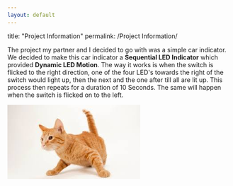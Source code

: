 ```yaml
---
layout: default
---
```

title: "Project Information"
permalink: /Project Information/



The project my partner and I decided to go with was a simple car indicator. We decided to make this car indicator a **Sequential LED Indicator** which provided **Dynamic LED Motion**. 
The way it works is when the switch is flicked to the right direction, one of the four LED's towards the right of the switch would light up, then the next and the one after till all are lit up. This process then repeats for a duration of 10 Seconds.
The same will happen when the switch is flicked on to the left.


![Image of an orange cat](/images/catimage)


